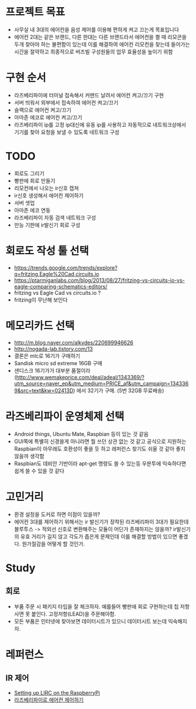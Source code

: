 # 프로젝트 목표
- 사무실 내 3대의 에어컨을 음성 제어를 이용해 편하게 켜고 끄는게 목표입니다
- 에어컨 2대는 같은 브랜드, 다른 한대는 다른 브랜드라서 에어컨을 켤 때 리모콘을 두개 찾아야 하는 불편함이 있는데 이를 해결하여 에어컨 리모컨을 찾는데 들어가는 시간을 절약하고 최종적으로 버즈빌 구성원들의 업무 효율성을 높이기 위함

# 구현 순서
- 라즈베리파이에 터미널 접속해서 커맨드 날려서 에어컨 켜고/끄기 구현
- 서버 띄워서 외부에서 접속하여 에어컨 켜고/끄기
- 슬랙으로 에어컨 켜고/끄기
- 아마존 에코로 에어컨 켜고/끄기
- 라즈베리파이 ip를 고정 ip대신에 유동 ip를 사용하고 자동적으로 네트워크상에서 기기를 찾아 요청을 보낼 수 있도록 네트워크 구성

# TODO
- 회로도 그리기
- 빵판에 회로 만들기
- 리모컨에서 나오는 ir신호 캡쳐
- ir신호 생성해서 에어컨 제어하기
- 서버 셋업 
- 아마존 에코 연동
- 라즈베리파이 자동 검색 네트워크 구성 
- 만능 기판에 ir발신기 회로 구성

# 회로도 작성 툴 선택
- https://trends.google.com/trends/explore?q=fritzing,Eagle%20Cad,circuits.io
- https://ptarmiganlabs.com/blog/2013/08/27/fritzing-vs-circuits-io-vs-eagle-comparing-schematics-editors/
- fritzing vs Eagle Cad vs circuits.io ?
- fritzing이 무난해 보인다

# 메모리카드 선택
- http://m.blog.naver.com/alkydes/220699946626
- http://nogada-lab.tistory.com/13
- 결론은 mlc로 16기가 구매하기
- Sandisk micro sd extreme 16GB 구매
- 샌디스크 16기가가 대부분 품절이라 (http://www.wemakeprice.com/deal/adeal/1343369/?utm_source=naver_ep&utm_medium=PRICE_af&utm_campaign=1343369&src=text&kw=02413D) 에서 32기가 구매. (5번 32GB 무료배송)

# 라즈베리파이 운영체제 선택
- Android things, Ubuntu Mate, Raspbian 등이 있는 것 같음
- GUI쪽에 특별히 신경쓸게 아니라면 뭘 쓰던 상관 없는 것 같고 공식으로 지원하는 Raspbian이 아무래도 호환성이 좋을 듯 하고 레퍼런스 찾기도 쉬울 것 같아 좋지 않을까 생각함
- Raspbian도 데비안 기반이라 apt-get 명령도 쓸 수 있는등 우분투에 익숙하다면 쉽게 쓸 수 있을 것 같다

# 고민거리
- 환경 설정을 도커로 하면 이점이 있을까?
- 에어컨 3대를 제어하기 위해서는 ir 발신기가 장착된 라즈베리파이 3대가 필요한데 블루투스 -> 적외선 신호로 변환해주는 모듈이 어딘가 존재하지는 않을까? ir발신기의 유효 거리가 길지 않고 각도가 좁은게 문제인데 이를 해결할 방법이 있으면 좋겠다. 원가절감을 어떻게 할 것인가.

# Study
## 회로
- 부품 주문 시 패키지 타입을 잘 체크하자. 예를들어 빵판에 회로 구현하는데 칩 저항 사면 못 붙인다. 고정저항(LEAD)을 주문해야함.
- 모든 부품은 인터넷에 찾아보면 데이터시트가 있으니 데이터시트 보는데 익숙해지자.

# 레퍼런스
## IR 제어
- [Setting up LIRC on the RaspberryPi](http://alexba.in/blog/2013/01/06/setting-up-lirc-on-the-raspberrypi/)
- [라즈베리파이로 에어컨 제어하기](http://pickykang.tistory.com/37)
